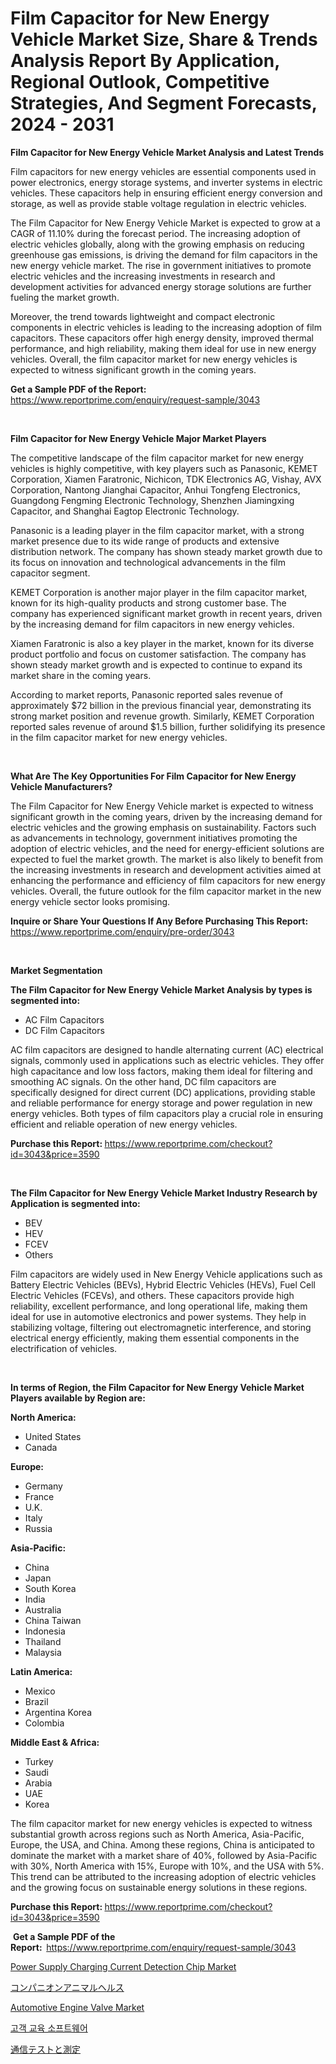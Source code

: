 <p><h1>Film Capacitor for New Energy Vehicle Market Size, Share & Trends Analysis Report By Application, Regional Outlook, Competitive Strategies, And Segment Forecasts, 2024 - 2031</h1></p><p><strong>Film Capacitor for New Energy Vehicle Market Analysis and Latest Trends</strong></p>
<p><p>Film capacitors for new energy vehicles are essential components used in power electronics, energy storage systems, and inverter systems in electric vehicles. These capacitors help in ensuring efficient energy conversion and storage, as well as provide stable voltage regulation in electric vehicles.</p><p>The Film Capacitor for New Energy Vehicle Market is expected to grow at a CAGR of 11.10% during the forecast period. The increasing adoption of electric vehicles globally, along with the growing emphasis on reducing greenhouse gas emissions, is driving the demand for film capacitors in the new energy vehicle market. The rise in government initiatives to promote electric vehicles and the increasing investments in research and development activities for advanced energy storage solutions are further fueling the market growth.</p><p>Moreover, the trend towards lightweight and compact electronic components in electric vehicles is leading to the increasing adoption of film capacitors. These capacitors offer high energy density, improved thermal performance, and high reliability, making them ideal for use in new energy vehicles. Overall, the film capacitor market for new energy vehicles is expected to witness significant growth in the coming years.</p></p>
<p><strong>Get a Sample PDF of the Report:&nbsp;</strong> <a href="https://www.reportprime.com/enquiry/request-sample/3043">https://www.reportprime.com/enquiry/request-sample/3043</a></p>
<p>&nbsp;</p>
<p><strong>Film Capacitor for New Energy Vehicle Major Market Players</strong></p>
<p><p>The competitive landscape of the film capacitor market for new energy vehicles is highly competitive, with key players such as Panasonic, KEMET Corporation, Xiamen Faratronic, Nichicon, TDK Electronics AG, Vishay, AVX Corporation, Nantong Jianghai Capacitor, Anhui Tongfeng Electronics, Guangdong Fengming Electronic Technology, Shenzhen Jiamingxing Capacitor, and Shanghai Eagtop Electronic Technology.</p><p>Panasonic is a leading player in the film capacitor market, with a strong market presence due to its wide range of products and extensive distribution network. The company has shown steady market growth due to its focus on innovation and technological advancements in the film capacitor segment.</p><p>KEMET Corporation is another major player in the film capacitor market, known for its high-quality products and strong customer base. The company has experienced significant market growth in recent years, driven by the increasing demand for film capacitors in new energy vehicles.</p><p>Xiamen Faratronic is also a key player in the market, known for its diverse product portfolio and focus on customer satisfaction. The company has shown steady market growth and is expected to continue to expand its market share in the coming years.</p><p>According to market reports, Panasonic reported sales revenue of approximately $72 billion in the previous financial year, demonstrating its strong market position and revenue growth. Similarly, KEMET Corporation reported sales revenue of around $1.5 billion, further solidifying its presence in the film capacitor market for new energy vehicles.</p></p>
<p>&nbsp;</p>
<p><strong>What Are The Key Opportunities For Film Capacitor for New Energy Vehicle Manufacturers?</strong></p>
<p><p>The Film Capacitor for New Energy Vehicle market is expected to witness significant growth in the coming years, driven by the increasing demand for electric vehicles and the growing emphasis on sustainability. Factors such as advancements in technology, government initiatives promoting the adoption of electric vehicles, and the need for energy-efficient solutions are expected to fuel the market growth. The market is also likely to benefit from the increasing investments in research and development activities aimed at enhancing the performance and efficiency of film capacitors for new energy vehicles. Overall, the future outlook for the film capacitor market in the new energy vehicle sector looks promising.</p></p>
<p><strong>Inquire or Share Your Questions If Any Before Purchasing This Report:</strong> <a href="https://www.reportprime.com/enquiry/pre-order/3043">https://www.reportprime.com/enquiry/pre-order/3043</a></p>
<p>&nbsp;</p>
<p><strong>Market Segmentation</strong></p>
<p><strong>The Film Capacitor for New Energy Vehicle Market Analysis by types is segmented into:</strong></p>
<p><ul><li>AC Film Capacitors</li><li>DC Film Capacitors</li></ul></p>
<p><p>AC film capacitors are designed to handle alternating current (AC) electrical signals, commonly used in applications such as electric vehicles. They offer high capacitance and low loss factors, making them ideal for filtering and smoothing AC signals. On the other hand, DC film capacitors are specifically designed for direct current (DC) applications, providing stable and reliable performance for energy storage and power regulation in new energy vehicles. Both types of film capacitors play a crucial role in ensuring efficient and reliable operation of new energy vehicles.</p></p>
<p><strong>Purchase this Report:&nbsp;</strong><a href="https://www.reportprime.com/checkout?id=3043&price=3590">https://www.reportprime.com/checkout?id=3043&price=3590</a></p>
<p>&nbsp;</p>
<p><strong>The Film Capacitor for New Energy Vehicle Market Industry Research by Application is segmented into:</strong></p>
<p><ul><li>BEV</li><li>HEV</li><li>FCEV</li><li>Others</li></ul></p>
<p><p>Film capacitors are widely used in New Energy Vehicle applications such as Battery Electric Vehicles (BEVs), Hybrid Electric Vehicles (HEVs), Fuel Cell Electric Vehicles (FCEVs), and others. These capacitors provide high reliability, excellent performance, and long operational life, making them ideal for use in automotive electronics and power systems. They help in stabilizing voltage, filtering out electromagnetic interference, and storing electrical energy efficiently, making them essential components in the electrification of vehicles.</p></p>
<p>&nbsp;</p>
<p><strong>In terms of Region, the Film Capacitor for New Energy Vehicle Market Players available by Region are:</strong></p>
<p>
    <p> <strong> North America: </strong>
        <ul>
            <li>United States</li>
            <li>Canada</li>
        </ul>
        </p> 
    <p> <strong> Europe: </strong>
        <ul>
            <li>Germany</li>
            <li>France</li>
            <li>U.K.</li>
            <li>Italy</li>
            <li>Russia</li>
        </ul>
        </p> 
    <p> <strong> Asia-Pacific: </strong>
        <ul>
            <li>China</li>
            <li>Japan</li>
            <li>South Korea</li>
            <li>India</li>
            <li>Australia</li>
            <li>China Taiwan</li>
            <li>Indonesia</li>
            <li>Thailand</li>
            <li>Malaysia</li>
        </ul>
        </p> 
    <p> <strong> Latin America: </strong>
        <ul>
            <li>Mexico</li>
            <li>Brazil</li>
            <li>Argentina Korea</li>
            <li>Colombia</li>
        </ul>
        </p> 
    <p> <strong> Middle East & Africa: </strong>
        <ul>
            <li>Turkey</li>
            <li>Saudi</li>
            <li>Arabia</li>
            <li>UAE</li>
            <li>Korea</li>
        </ul>
    </p>
    </p>
<p><p>The film capacitor market for new energy vehicles is expected to witness substantial growth across regions such as North America, Asia-Pacific, Europe, the USA, and China. Among these regions, China is anticipated to dominate the market with a market share of 40%, followed by Asia-Pacific with 30%, North America with 15%, Europe with 10%, and the USA with 5%. This trend can be attributed to the increasing adoption of electric vehicles and the growing focus on sustainable energy solutions in these regions.</p></p>
<p><strong>Purchase this Report: </strong><a href="https://www.reportprime.com/checkout?id=3043&price=3590">https://www.reportprime.com/checkout?id=3043&price=3590</a></p>
<p>&nbsp;<strong>Get a Sample PDF of the Report:&nbsp;&nbsp;</strong><a href="https://www.reportprime.com/enquiry/request-sample/3043">https://www.reportprime.com/enquiry/request-sample/3043</a></p>
<p><strong></strong></p>
<p><p><a href="https://github.com/brenzgnarento/Market-Research-Report-List-1/blob/main/power-supply-charging-current-detection-chip-market.md">Power Supply Charging Current Detection Chip Market</a></p><p><a href="https://github.com/hilmi-2a/Market-Research-Report-List-1/blob/main/214344012933.md">コンパニオンアニマルヘルス</a></p><p><a href="https://issuu.com/reportprime-2/docs/automotive-engine-valve-market-size-2030.pptx">Automotive Engine Valve Market</a></p><p><a href="https://github.com/nuekbpymrrz5/Market-Research-Report-List-1/blob/main/258990311945.md">고객 교육 소프트웨어</a></p><p><a href="https://github.com/jkjreqjscoxx7/Market-Research-Report-List-1/blob/main/346542012932.md">通信テストと測定</a></p></p>
